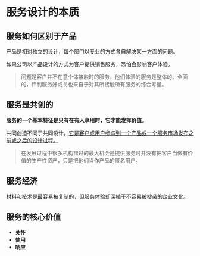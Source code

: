 # 服务设计的本质

## 服务如何区别于产品

产品是相对独立的设计，每个部门以专业的方式各自解决某一方面的问题。

如果公司以产品设计的方式为客户提供销售服务，恐怕会影响客户体验。

> 问题是客户并不在意个体接触时的服务，他们体验的服务是整体的、全面的，评判服务好或关也来自于对其所接触所有服务的综合考量。

## 服务是共创的

**服务的一个基本特征是只有在有人享用时，它才能发挥价值。**

共同创造不同于共同设计，<u>它是客户或用户参与到一个产品或一个服务市场发布之前或之后的设计过程。</u>

> 在发展过程中很多机构错过的最大机会是提供服务时并没有把客户当做有价值的生产性资产，只是把他们当作产品的匿名用户。

## 服务经济

<u>材料和技术是最容易被复制的，但服务体验却深植于不容易被抄袭的企业文化。</u>

## 服务的核心价值

- **关怀**
- **使用**
- **响应**